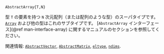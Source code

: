 ```
AbstractArray{T,N}
```

型 `T` の要素を持つ `N` 次元配列（または配列のような型）のスーパタイプです。 [`Array`](@ref) および他の型はこれのサブタイプです。 [`AbstractArray` インターフェース](@ref man-interface-array) に関するマニュアルのセクションを参照してください。

関連情報: [`AbstractVector`](@ref), [`AbstractMatrix`](@ref), [`eltype`](@ref), [`ndims`](@ref).
